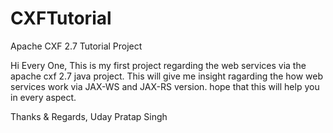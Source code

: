 # CXFTutorial
Apache CXF 2.7 Tutorial Project

Hi Every One,
This is my first project regarding the web services via the apache cxf 2.7 java project.
This will give me insight ragarding the how web services work via JAX-WS and JAX-RS version.
hope that this will help you in every aspect.

Thanks & Regards,
Uday Pratap Singh
